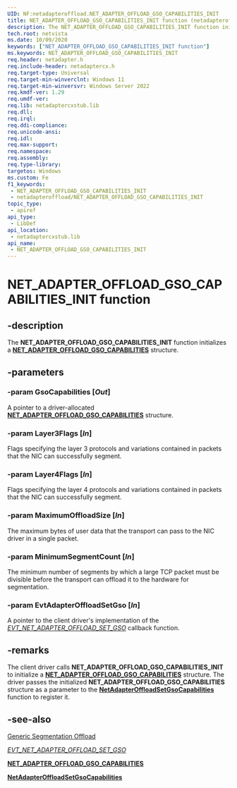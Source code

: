 ```yaml
---
UID: NF:netadapteroffload.NET_ADAPTER_OFFLOAD_GSO_CAPABILITIES_INIT
title: NET_ADAPTER_OFFLOAD_GSO_CAPABILITIES_INIT function (netadapteroffload.h)
description: The NET_ADAPTER_OFFLOAD_GSO_CAPABILITIES_INIT function initializes a NET_ADAPTER_OFFLOAD_GSO_CAPABILITIES structure.
tech.root: netvista
ms.date: 10/09/2020
keywords: ["NET_ADAPTER_OFFLOAD_GSO_CAPABILITIES_INIT function"]
ms.keywords: NET_ADAPTER_OFFLOAD_GSO_CAPABILITIES_INIT
req.header: netadapter.h
req.include-header: netadaptercx.h
req.target-type: Universal
req.target-min-winverclnt: Windows 11
req.target-min-winversvr: Windows Server 2022
req.kmdf-ver: 1.29
req.umdf-ver: 
req.lib: netadaptercxstub.lib
req.dll: 
req.irql: 
req.ddi-compliance: 
req.unicode-ansi: 
req.idl: 
req.max-support: 
req.namespace: 
req.assembly: 
req.type-library: 
targetos: Windows
ms.custom: Fe
f1_keywords:
 - NET_ADAPTER_OFFLOAD_GSO_CAPABILITIES_INIT
 - netadapteroffload/NET_ADAPTER_OFFLOAD_GSO_CAPABILITIES_INIT
topic_type:
 - apiref
api_type:
 - LibDef
api_location:
 - netadaptercxstub.lib
api_name:
 - NET_ADAPTER_OFFLOAD_GSO_CAPABILITIES_INIT
---
```


# NET_ADAPTER_OFFLOAD_GSO_CAPABILITIES_INIT function


## -description

The **NET_ADAPTER_OFFLOAD_GSO_CAPABILITIES_INIT** function initializes a [**NET_ADAPTER_OFFLOAD_GSO_CAPABILITIES**](ns-netadapteroffload-_net_adapter_offload_gso_capabilities.md) structure.

## -parameters

### -param GsoCapabilities [_Out_]

A pointer to a driver-allocated [**NET_ADAPTER_OFFLOAD_GSO_CAPABILITIES**](../netadapteroffload/ns-netadapteroffload-_net_adapter_offload_gso_capabilities.md) structure.

### -param Layer3Flags [_In_]

Flags specifying the layer 3 protocols and variations contained in packets that the NIC can successfully segment.

### -param Layer4Flags [_In_]

Flags specifying the layer 4 protocols and variations contained in packets that the NIC can successfully segment.

### -param MaximumOffloadSize [_In_]

The maximum bytes of user data that the transport can pass to the NIC driver in a single packet.

### -param MinimumSegmentCount [_In_]

The minimum number of segments by which a large TCP packet must be divisible before the transport can offload it to the hardware for segmentation.

### -param EvtAdapterOffloadSetGso [_In_]

A pointer to the client driver's implementation of the [*EVT_NET_ADAPTER_OFFLOAD_SET_GSO*](nc-netadapteroffload-evt_net_adapter_offload_set_gso.md) callback function.

## -remarks

The client driver calls **NET_ADAPTER_OFFLOAD_GSO_CAPABILITIES_INIT** to initialize a [**NET_ADAPTER_OFFLOAD_GSO_CAPABILITIES**](ns-netadapteroffload-_net_adapter_offload_gso_capabilities.md) structure. The driver passes the initialized **NET_ADAPTER_OFFLOAD_GSO_CAPABILITIES** structure as a parameter to the [**NetAdapterOffloadSetGsoCapabilities**](nf-netadapteroffload-netadapteroffloadsetgsocapabilities.md) function to register it.

## -see-also

[Generic Segmentation Offload](/windows-hardware/drivers/netcx/gso-offload)

[*EVT_NET_ADAPTER_OFFLOAD_SET_GSO*](nc-netadapteroffload-evt_net_adapter_offload_set_gso.md)

[**NET_ADAPTER_OFFLOAD_GSO_CAPABILITIES**](ns-netadapteroffload-_net_adapter_offload_gso_capabilities.md)

[**NetAdapterOffloadSetGsoCapabilities**](nf-netadapteroffload-netadapteroffloadsetgsocapabilities.md)

